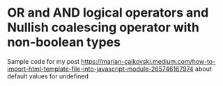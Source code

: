 # OR and AND logical operators and Nullish coalescing operator with non-boolean types

Sample code for my post https://marian-caikovski.medium.com/how-to-import-html-template-file-into-javascript-module-265746167974 about default values for undefined
